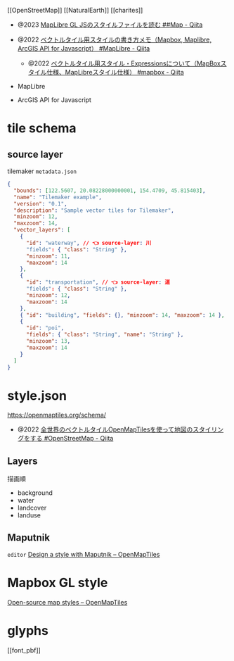 [[OpenStreetMap]] [[NaturalEarth]]
[[charites]]

- @2023 [MapLibre GL JSのスタイルファイルを読む ##Map - Qiita](https://qiita.com/moritoru/items/e160f14e822ada67461c)
- @2022 [ベクトルタイル用スタイルの書き方メモ（Mapbox, Maplibre, ArcGIS API for Javascript） #MapLibre - Qiita](https://qiita.com/T-ubu/items/02a9725dd6329d35d477)
	- @2022 [ベクトルタイル用スタイル・Expressionsについて（MapBoxスタイル仕様、MapLibreスタイル仕様） #mapbox - Qiita](https://qiita.com/T-ubu/items/961176fb92fb66a927e0)

- MapLibre
- ArcGIS API for Javascript

# tile schema
## source layer
tilemaker `metadata.json`
```json
{
  "bounds": [122.5607, 20.08228000000001, 154.4709, 45.815403],
  "name": "Tilemaker example",
  "version": "0.1",
  "description": "Sample vector tiles for Tilemaker",
  "minzoom": 12,
  "maxzoom": 14,
  "vector_layers": [
    {
      "id": "waterway", // 👈 source-layer: 川
      "fields": { "class": "String" },
      "minzoom": 11,
      "maxzoom": 14
    },
    {
      "id": "transportation", // 👈 source-layer: 道
      "fields": { "class": "String" },
      "minzoom": 12,
      "maxzoom": 14
    },
    { "id": "building", "fields": {}, "minzoom": 14, "maxzoom": 14 },
    {
      "id": "poi",
      "fields": { "class": "String", "name": "String" },
      "minzoom": 13,
      "maxzoom": 14
    }
  ]
}
```

# style.json
https://openmaptiles.org/schema/

- @2022 [全世界のベクトルタイルOpenMapTilesを使って地図のスタイリングをする #OpenStreetMap - Qiita](https://qiita.com/moritoru/items/434783e50345a35d9d45)

## Layers
描画順
- background
- water
- landcover
- landuse

## Maputnik
`editor`
[Design a style with Maputnik – OpenMapTiles](https://openmaptiles.org/docs/style/maputnik/)

# Mapbox GL style
[Open-source map styles – OpenMapTiles](https://openmaptiles.org/styles/)


# glyphs
[[font_pbf]]

